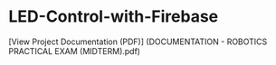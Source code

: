 # LED-Control-with-Firebase

[View Project Documentation (PDF)] (DOCUMENTATION - ROBOTICS PRACTICAL EXAM (MIDTERM).pdf)
